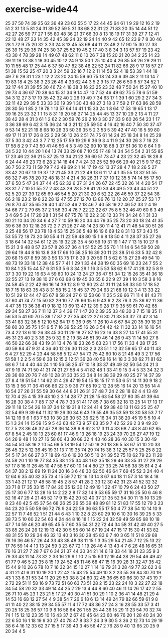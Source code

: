 # exercise-wide44
25
37
50
74
39
25
62
36
49
23
63
55
5
17
22
44
45
64
61
1
9
29
12
16
2
19
51
2
31
13
5
81
24
31
39
52
59
5
31
38
68
22
31
22
71
83
20
35
14
44
51
12
42
27
26
59
77
27
1
55
80
48
36
21
37
66
30
8
13
18
19
17
31
39
27
7
12
41
22
12
48
27
23
14
35
42
45
39
24
32
19
24
14
40
9
42
65
12
23
9
7
8
30
46
28
1
72
9
75
20
32
3
23
24
8
13
45
53
68
44
11
23
48
2
17
90
15
30
27
33
26
39
15
29
35
74
25
30
37
25
52
19
45
2
17
40
3
8
34
3
13
57
57
19
23
42
43
30
4
78
39
28
14
49
67
48
62
11
6
10
26
7
38
15
20
21
20
34
2
25
14
23
39
11
19
13
38
1
18
30
45
10
12
24
9
13
50
1
25
10
40
4
26
85
58
26
29
29
11
10
11
55
48
17
25
44
6
37
50
47
82
38
48
22
52
24
11
82
66
28
9
17
18
57
27
51
38
15
52
25
47
20
3
3
24
59
32
16
7
12
2
11
14
58
52
4
18
53
39
1
44
18
49
7
6
29
31
1
23
1
12
2
23
20
24
15
59
60
75
18
24
33
6
39
48
2
11
13
14
7
19
83
18
4
25
38
3
23
26
49
4
33
62
44
3
5
2
9
15
77
26
6
50
6
57
34
52
1
32
17
44
31
39
55
30
46
72
4
18
38
3
16
23
25
23
32
48
7
50
24
15
27
40
10
29
73
4
36
67
70
38
64
15
31
34
9
14
47
10
7
52
46
49
62
75
5
78
6
51
59
34
3
12
27
3
17
19
35
42
32
40
2
26
19
49
7
34
63
17
1
39
1
60
29
2
27
34
3
32
11
42
29
39
5
33
33
30
19
39
1
30
43
48
27
3
18
3
7
59
2
17
63
86
28
59
28
30
56
1
85
2
19
78
1
13
57
64
14
41
1
15
33
24
1
8
64
17
53
19
65
1
13
17
39
16
25
23
32
1
1
15
8
31
19
20
58
27
14
25
44
45
13
37
10
29
2
13
4
11
27
38
42
28
4
31
3
61
1
2
62
2
30
59
76
26
2
10
3
30
27
33
9
60
26
54
23
1
17
3
36
38
69
6
42
3
15
36
24
14
3
21
12
25
59
50
4
16
42
16
40
7
50
30
37
47
9
53
14
52
21
19
8
68
10
26
33
50
36
35
5
2
3
53
5
39
42
47
40
16
5
59
80
49
17
11
31
17
26
8
22
2
29
56
13
26
2
51
74
75
61
14
24
25
18
34
8
14
25
29
37
5
30
3
42
43
3
7
7
12
25
17
59
19
29
6
36
9
3
4
11
9
24
30
26
3
7
16
23
17
58
8
2
9
7
43
50
41
46
56
4
5
3
49
32
60
10
18
68
3
37
51
36
10
6
64
1
9
34
5
22
10
44
20
1
64
13
74
33
29
68
7
10
55
17
48
14
34
54
5
54
2
31
55
85
17
23
46
22
36
21
5
37
25
13
34
21
22
36
60
51
73
47
4
23
22
32
45
18
28
8
6
24
44
49
23
73
6
28
2
14
18
44
7
4
24
33
25
52
59
66
29
40
21
5
9
17
62
36
7
56
2
73
11
59
79
7
42
49
69
2
1
14
17
19
42
13
37
28
4
7
18
2
26
5
27
33
42
20
67
13
19
37
12
21
45
33
21
22
49
13
6
11
17
4
1
35
55
13
32
51
55
68
32
7
45
78
20
72
48
18
31
4
21
4
38
26
31
7
37
10
12
35
5
74
14
55
17
50
37
6
50
5
47
34
37
44
45
62
32
6
37
31
24
26
67
22
45
32
26
14
4
20
54
17
83
31
7
7
10
51
55
27
2
43
43
29
28
5
28
41
20
33
48
49
5
23
43
44
51
22
52
5
20
27
39
12
65
69
46
54
5
20
21
30
20
6
52
22
26
46
59
37
22
54
38
66
2
19
23
2
19
8
22
28
12
47
55
27
12
70
13
86
76
13
12
20
37
25
27
53
1
7
26
8
70
47
35
65
29
40
1
42
52
46
2
18
46
7
40
58
19
22
46
52
33
2
4
19
54
66
77
2
79
65
37
2
1
56
30
4
76
7
22
22
22
67
75
8
5
32
46
49
60
6
3
49
3
4
69
5
34
17
20
28
1
31
54
67
75
78
16
22
2
30
12
33
74
34
24
6
1
31
33
80
21
10
34
20
34
6
4
27
7
10
59
16
20
34
44
79
35
25
73
20
30
18
24
41
35
39
6
36
30
12
18
26
72
2
7
21
26
27
48
14
23
30
11
4
12
41
71
48
54
30
51
26
3
25
48
56
17
23
78
18
4
53
15
25
36
5
48
16
19
6
69
12
8
31
13
57
3
43
15
53
55
72
18
73
20
50
55
4
11
22
59
48
80
15
1
6
8
18
50
4
11
28
37
35
27
26
3
18
64
14
32
54
61
12
25
19
32
28
35
4
50
59
19
31
19
1
47
7
13
15
10
27
6
15
21
3
9
48
8
57
23
57
8
26
27
36
4
1
51
52
25
35
70
1
11
14
6
54
59
50
28
29
64
19
44
8
16
13
8
38
17
66
10
58
25
16
39
20
11
23
38
51
6
33
5
32
42
8
20
68
15
67
8
59
39
3
56
13
75
17
8
39
3
20
59
11
5
62
6
15
27
29
49
54
10
48
73
19
33
18
12
38
49
57
7
41
1
29
1
33
44
28
19
60
35
69
16
23
24
7
55
2
10
84
1
25
15
44
57
6
31
53
5
6
3
34
29
1
16
3
5
53
58
62
6
17
41
28
32
5
8
9
37
3
30
19
22
16
63
4
59
80
10
24
13
24
27
36
47
51
34
12
15
26
35
41
36
18
32
55
27
13
19
38
10
27
6
63
68
6
19
45
30
55
6
22
9
27
39
1
10
3
58
3
8
16
24
58
45
2
22
42
66
16
14
39
12
8
9
12
60
23
41
31
11
24
58
33
50
17
18
52
18
7
15
18
63
35
43
8
31
58
15
2
15
45
37
79
24
63
21
68
10
12
3
4
13
33
22
10
51
29
12
44
47
65
67
8
58
24
27
6
13
53
66
11
25
5
26
66
71
11
4
81
43
71
37
60
41
74
77
15
50
82
29
10
77
76
66
15
6
9
43
6
2
28
76
3
25
36
62
11
36
4
47
35
13
36
38
41
9
18
12
10
69
13
47
12
39
9
28
17
9
35
59
61
70
42
65
29
34
58
27
36
7
11
12
37
3
4
39
17
1
47
20
2
39
35
33
48
30
3
7
15
18
35
11
56
53
5
41
60
70
5
39
17
87
2
27
35
48
22
27
6
30
71
33
53
32
73
42
3
14
33
41
83
32
36
5
12
10
52
64
17
9
36
9
65
11
26
10
4
6
67
84
20
35
39
18
21
58
60
30
35
75
1
51
9
5
7
16
39
52
25
16
26
3
54
42
42
11
32
33
14
16
16
54
73
4
22
13
6
10
26
38
45
30
11
29
18
27
87
16
23
16
33
8
27
14
17
41
55
31
45
31
23
40
2
3
39
25
9
32
9
2
19
38
46
51
39
46
14
26
9
43
11
14
50
27
8
46
50
22
66
38
43
19
31
13
4
76
18
23
26
5
63
23
1
17
56
11
33
4
28
17
25
40
59
84
47
9
31
4
36
40
12
26
30
11
32
2
3
23
51
1
12
32
59
65
17
40
11
43
6
4
27
52
29
4
23
44
58
58
5
12
47
54
73
75
42
60
10
8
21
46
49
3
2
17
56
51
58
1
2
2
5
4
59
6
38
12
15
2
12
51
36
28
40
59
16
14
18
3
3
30
62
71
81
62
68
6
7
14
4
40
44
24
1
10
56
58
25
47
10
18
33
37
49
49
32
50
54
24
21
3
47
9
19
74
71
50
41
31
74
21
27
58
4
5
41
82
48
1
33
41
9
15
3
4
5
33
34
32
3
28
36
68
20
76
7
49
10
28
31
33
35
23
34
8
14
38
39
29
40
25
27
14
37
39
27
8
4
18
51
54
1
14
62
31
4
29
47
19
54
15
18
15
17
11
53
6
51
14
11
30
9
18
2
13
15
3
56
71
36
41
66
86
22
3
9
39
77
65
19
2
12
28
55
16
14
20
13
55
14
4
16
54
27
26
31
55
59
30
64
44
8
21
26
31
37
48
7
24
2
28
18
62
4
4
13
49
12
70
4
25
4
15
39
43
10
2
3
14
28
77
21
28
15
63
54
58
27
80
35
41
39
64
16
28
30
38
4
7
85
7
37
4
78
7
33
51
41
17
85
7
38
69
32
18
13
25
14
17
13
17
29
11
18
12
54
26
18
37
34
12
19
31
8
12
24
41
4
59
38
40
13
11
63
25
25
47
32
54
69
9
39
64
11
32
19
26
30
34
6
43
19
55
49
35
53
59
13
30
58
53
7
17
14
12
19
9
6
1
63
7
53
10
30
26
30
53
36
62
5
16
34
31
38
20
45
19
5
5
10
4
15
1
3
24
14
15
59
15
9
5
43
63
42
73
9
57
63
35
9
7
42
52
26
2
3
9
49
20
12
7
5
23
36
46
32
47
28
36
14
38
6
8
62
3
17
3
11
4
33
68
7
43
8
40
62
65
67
8
54
2
45
10
13
23
60
61
17
46
9
13
26
18
19
23
24
39
70
26
27
47
19
12
64
26
9
48
1
10
27
16
58
60
43
30
68
32
4
43
46
28
36
40
30
15
3
30
49
34
54
50
58
16
2
10
54
69
5
18
19
54
12
50
19
20
18
36
5
53
67
51
10
20
33
26
45
32
5
12
36
45
19
31
13
7
19
35
74
29
74
15
38
3
12
25
57
5
25
25
8
22
54
5
17
34
66
27
3
7
18
69
43
6
19
20
50
5
10
24
39
52
75
10
62
79
23
11
20
24
58
20
1
10
19
77
84
35
38
1
25
34
48
1
62
35
18
29
46
33
35
31
27
29
29
57
17
8
16
11
26
45
10
47
58
57
60
10
14
4
80
27
33
25
74
56
38
35
81
4
2
4
64
37
38
2
12
69
19
11
24
20
16
3
6
48
30
62
50
46
64
7
69
45
52
3
24
40
4
12
64
6
35
40
32
35
73
4
15
59
72
12
16
13
14
8
67
64
18
11
57
3
14
18
4
18
33
1
43
21
12
17
48
58
19
45
2
8
57
41
28
2
33
12
30
42
31
23
41
52
32
32
33
71
8
17
35
33
15
17
84
20
35
12
30
12
49
19
1
22
47
10
79
6
24
43
50
27
25
17
30
6
77
13
28
16
14
2
22
2
8
17
32
14
9
53
65
59
17
31
16
25
50
6
46
8
52
16
47
29
4
21
48
52
17
9
15
42
20
52
40
37
21
35
52
54
30
11
15
10
13
29
8
23
40
42
5
45
37
54
68
26
25
26
55
39
48
89
81
12
51
83
17
55
12
79
3
23
64
23
20
5
50
58
66
72
78
9
24
22
59
36
63
55
17
50
4
77
38
54
10
14
10
9
22
57
11
7
46
52
1
51
21
44
6
43
1
10
32
8
23
60
29
10
6
10
30
16
39
25
5
33
38
73
5
10
60
22
54
63
4
24
44
8
16
18
1
15
22
24
32
59
49
59
85
68
10
18
47
7
14
59
46
20
49
65
45
5
7
60
35
54
31
22
72
44
34
58
31
42
49
40
27
5
33
85
26
24
26
12
19
13
42
30
5
55
60
14
67
19
24
47
15
17
15
30
41
53
82
48
31
55
10
29
34
46
32
13
40
3
16
30
28
45
83
6
7
40
3
65
11
51
8
29
68
78
16
36
46
57
26
44
33
43
38
48
38
11
15
1
3
35
29
54
21
45
7
12
25
13
22
17
76
59
14
4
13
13
24
59
3
23
67
72
1
19
26
46
4
13
43
4
7
6
26
48
16
65
31
76
16
31
27
7
28
7
67
6
34
21
37
44
30
34
21
14
6
18
33
44
18
31
23
35
9
3
79
33
43
11
14
73
32
2
33
16
29
9
1
10
2
5
15
63
12
19
44
28
29
54
46
49
42
61
77
9
46
5
23
35
8
15
19
24
52
48
11
46
68
47
15
16
39
28
31
32
47
35
42
15
44
9
10
26
6
78
10
7
16
32
34
15
10
27
1
14
16
79
31
3
28
49
77
32
62
3
6
4
31
21
41
6
31
10
19
20
1
22
42
15
43
25
54
49
10
3
2
23
55
36
84
30
70
19
43
1
33
6
31
53
34
11
20
29
53
38
8
24
80
32
45
36
65
60
66
30
37
43
19
7
2
72
29
51
11
58
16
9
73
72
51
60
63
73
51
28
2
15
23
22
24
10
3
22
27
22
18
34
54
58
20
32
33
49
14
44
25
2
29
13
4
44
8
60
40
46
11
14
26
17
42
2
55
26
71
10
45
23
1
23
21
5
17
27
40
30
41
51
30
29
1
10
2
36
41
14
48
21
29
4
14
53
16
68
12
27
54
4
9
38
54
7
26
6
18
6
13
14
49
24
79
82
66
59
61
9
8
41
11
40
22
38
15
29
34
55
57
11
4
17
72
48
36
27
24
3
16
28
55
33
57
3
41
20
25
18
25
36
57
10
9
8
16
58
64
26
1
55
25
44
36
15
29
11
23
54
70
32
74
74
1
15
12
12
23
35
10
16
43
37
2
67
40
45
64
23
60
46
76
20
1
28
40
24
30
22
6
50
16
1
18
19
9
30
27
40
78
47
8
33
7
24
3
9
30
5
3
36
2
12
73
14
29
19
38
6
4
16
12
33
62
37
15
5
17
39
43
3
45
56
47
2
76
28
9
40
13
65
20
25
9
20
34
4
5
